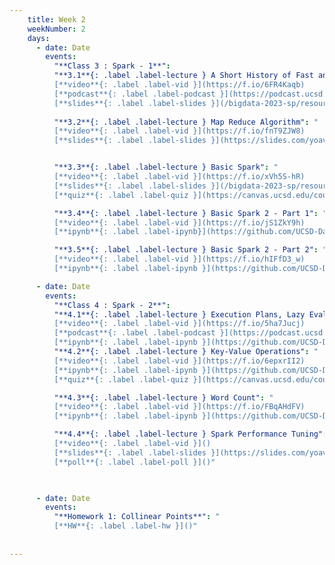 ```yaml
---
    title: Week 2 
    weekNumber: 2
    days:
      - date: Date
        events:
          "**Class 3 : Spark - 1**": 
          "**3.1**{: .label .label-lecture } A Short History of Fast and Affordable Computing": "
          [**video**{: .label .label-vid }](https://f.io/6FR4Kaqb) 
          [**podcast**{: .label .label-podcast }](https://podcast.ucsd.edu/watch/sp23/cse255_a00/3)
          [**slides**{: .label .label-slides }](/bigdata-2023-sp/resources/ppts/class3/0.History.pptx)" 
          
          "**3.2**{: .label .label-lecture } Map Reduce Algorithm": "
          [**video**{: .label .label-vid }](https://f.io/fnT9ZJW8) 
          [**slides**{: .label .label-slides }](https://slides.com/yoavfreund/map-reduce-1)"


          "**3.3**{: .label .label-lecture } Basic Spark": "
          [**video**{: .label .label-vid }](https://f.io/xVh5S-hR) 
          [**slides**{: .label .label-slides }](/bigdata-2023-sp/resources/ppts/class3/2.SparkContextAndRDD.pptx)  
          [**quiz**{: .label .label-quiz }](https://canvas.ucsd.edu/courses/45123/quizzes/135417)"

          "**3.4**{: .label .label-lecture } Basic Spark 2 - Part 1": "
          [**video**{: .label .label-vid }](https://f.io/jS1ZkY9h) 
          [**ipynb**{: .label .label-ipynb}](https://github.com/UCSD-Data-Science/Public-CSE255-2022/blob/master/notebooks/Section1-Basics/1.BasicSpark/1.%20Spark%20Basics%201.ipynb)"

          "**3.5**{: .label .label-lecture } Basic Spark 2 - Part 2": "
          [**video**{: .label .label-vid }](https://f.io/hIFfD3_w) 
          [**ipynb**{: .label .label-ipynb }](https://github.com/UCSD-Data-Science/Public-CSE255-2022/blob/master/notebooks/Section1-Basics/1.BasicSpark/4%20Spark%20Basics%202.ipynb)"

      - date: Date
        events:
          "**Class 4 : Spark - 2**":
          "**4.1**{: .label .label-lecture } Execution Plans, Lazy Evaluation and Caching": "
          [**video**{: .label .label-vid }](https://f.io/5ha7Jucj)
          [**podcast**{: .label .label-podcast }](https://podcast.ucsd.edu/watch/sp23/cse255_a00/4)
          [**ipynb**{: .label .label-ipynb }](https://github.com/UCSD-Data-Science/Public-CSE255-2022/blob/master/notebooks/Section1-Basics/1.BasicSpark/3.%20Execution%20plans%2C%20Lazy%20Evaluation%2C%20and%20caching.ipynb)"
          "**4.2**{: .label .label-lecture } Key-Value Operations": "
          [**video**{: .label .label-vid }](https://f.io/6epxrII2) 
          [**ipynb**{: .label .label-ipynb }](https://github.com/UCSD-Data-Science/Public-CSE255-2022/blob/master/notebooks/Section1-Basics/1.BasicSpark/6.(key%2Cval)%20RDD%20operations.ipynb) 
          [**quiz**{: .label .label-quiz }](https://canvas.ucsd.edu/courses/45123/quizzes/135418)"

          "**4.3**{: .label .label-lecture } Word Count": "
          [**video**{: .label .label-vid }](https://f.io/FBqAHdFV) 
          [**ipynb**{: .label .label-ipynb }](https://github.com/UCSD-Data-Science/Public-CSE255-2022/blob/master/notebooks/Section1-Basics/1.BasicSpark/5.Word%20Count.ipynb)"

          "**4.4**{: .label .label-lecture } Spark Performance Tuning": "
          [**video**{: .label .label-vid }]() 
          [**slides**{: .label .label-slides }](https://slides.com/yoavfreund/spark-architecture) 
          [**poll**{: .label .label-poll }]()"
          


      - date: Date
        events:
          "**Homework 1: Collinear Points**": "
          [**HW**{: .label .label-hw }]()"
          
   
---
```

